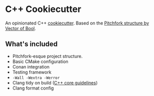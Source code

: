 C++ Cookiecutter
================

An opinionated C++ [cookiecutter](https://github.com/audreyr/cookiecutter). Based on the [Pitchfork structure by Vector of Bool](https://api.csswg.org/bikeshed/?force=1&url=https://raw.githubusercontent.com/vector-of-bool/pitchfork/spec/data/spec.bs).

What's included
---------------

 * Pitchfork-esque project structure.
 * Basic CMake configuration
 * Conan integration
 * Testing framework
 * `-Wall -Wextra -Werror`
 * Clang tidy on build ([C++ core guidelines](https://github.com/isocpp/CppCoreGuidelines))
 * Clang format config
